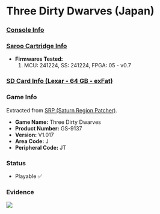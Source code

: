 # Three Dirty Dwarves (Japan)

### [Console Info](../../../../../Info/Consoles/VA13/README.md)

### [Saroo Cartridge Info](../../../../../Info/Cartridges/GuangzhouSanStarOnlineShop/1.6/README.md)

- <b>Firmwares Tested:</b>
  1. MCU: 241224, SS: 241224, FPGA: 05 - v0.7

### [SD Card Info (Lexar - 64 GB - exFat)](../../../../../Info/SdCards/Lexar/64GB/exfat/README.md)

### Game Info

Extracted from [SRP (Saturn Region Patcher)](https://segaxtreme.net/resources/saturn-region-patcher.81/download).

- <b>Game Name:</b> Three Dirty Dwarves
- <b>Product Number:</b> GS-9137
- <b>Version:</b> V1.017
- <b>Area Code:</b> J
- <b>Peripheral Code:</b> JT

### Status

- Playable :white_check_mark:

### Evidence

[![](https://img.youtube.com/vi/qhWaHAtIazo/0.jpg)](https://www.youtube.com/watch?v=qhWaHAtIazo)
